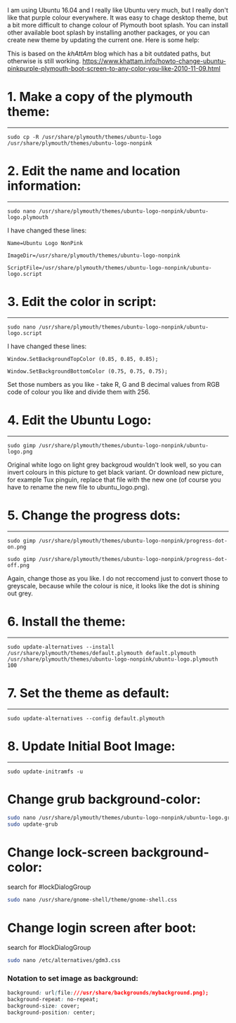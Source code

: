 I am using Ubuntu 16.04 and I really like Ubuntu very much, but I really don't like that purple colour everywhere. It was easy to chage desktop theme, but a bit more difficult to change colour of Plymouth boot splash. You can install other available boot splash by installing another packages, or you can create new theme by updating the current one. Here is some help:

This is based on the _khAttAm_ blog which has a bit outdated paths, but otherwise is still working.
https://www.khattam.info/howto-change-ubuntu-pinkpurple-plymouth-boot-screen-to-any-color-you-like-2010-11-09.html

# 1. Make a copy of the plymouth theme:
---
```
sudo cp -R /usr/share/plymouth/themes/ubuntu-logo /usr/share/plymouth/themes/ubuntu-logo-nonpink
```
# 2. Edit the name and location information:
---
```
sudo nano /usr/share/plymouth/themes/ubuntu-logo-nonpink/ubuntu-logo.plymouth
```

I have changed these lines:
```
Name=Ubuntu Logo NonPink

ImageDir=/usr/share/plymouth/themes/ubuntu-logo-nonpink

ScriptFile=/usr/share/plymouth/themes/ubuntu-logo-nonpink/ubuntu-logo.script
```
# 3. Edit the color in script:
---
```
sudo nano /usr/share/plymouth/themes/ubuntu-logo-nonpink/ubuntu-logo.script
```

I have changed these lines:
```
Window.SetBackgroundTopColor (0.85, 0.85, 0.85);

Window.SetBackgroundBottomColor (0.75, 0.75, 0.75);
```
Set those numbers as you like - take R, G and B decimal values from RGB code of colour you like and divide them with 256.

# 4. Edit the Ubuntu Logo:
---
```
sudo gimp /usr/share/plymouth/themes/ubuntu-logo-nonpink/ubuntu-logo.png
```

Original white logo on light grey backgroud wouldn't look well, so you can invert colours in this picture to get black variant. Or download new picture, for example Tux pinguin, replace that file with the new one (of course you have to rename the new file to ubuntu_logo.png).

# 5. Change the progress dots:
---
```
sudo gimp /usr/share/plymouth/themes/ubuntu-logo-nonpink/progress-dot-on.png
```
```
sudo gimp /usr/share/plymouth/themes/ubuntu-logo-nonpink/progress-dot-off.png
```

Again, change those as you like. I do not reccomend just to convert those to greyscale, because while the colour is nice, it looks like the dot is shining out grey.

# 6. Install the theme:
---
```
sudo update-alternatives --install /usr/share/plymouth/themes/default.plymouth default.plymouth /usr/share/plymouth/themes/ubuntu-logo-nonpink/ubuntu-logo.plymouth 100
```

# 7. Set the theme as default:
---
```
sudo update-alternatives --config default.plymouth
```

# 8. Update Initial Boot Image:
---
```
sudo update-initramfs -u
```

# Change grub background-color:
```bash
sudo nano /usr/share/plymouth/themes/ubuntu-logo-nonpink/ubuntu-logo.grub
sudo update-grub
```

# Change lock-screen background-color:
search for #lockDialogGroup
```bash
sudo nano /usr/share/gnome-shell/theme/gnome-shell.css
```

# Change login screen after boot:
search for #lockDialogGroup
```bash
sudo nano /etc/alternatives/gdm3.css
```

### Notation to set image as background:
```css
background: url(file:///usr/share/backgrounds/mybackground.png);
background-repeat: no-repeat;
background-size: cover;
background-position: center;
```
